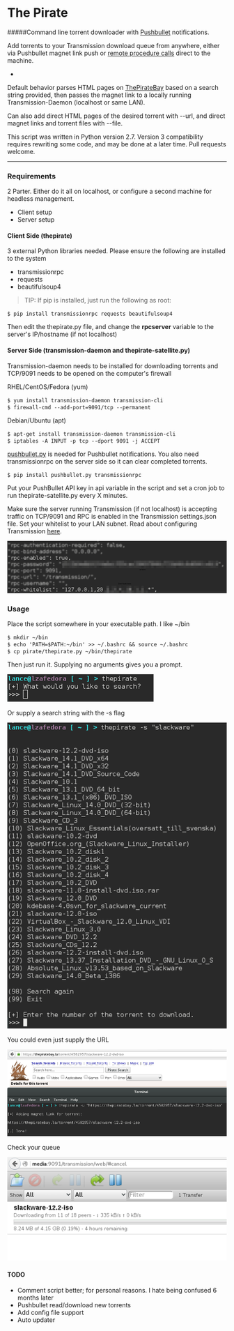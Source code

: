 # The Pirate

#####Command line torrent downloader with [Pushbullet](https://pushbullet.com) notifications. 

Add torrents to your Transmission download queue from anywhere, either via Pushbullet magnet link push or [remote procedure calls](https://trac.transmissionbt.com/wiki/rpc) direct to the machine. 

-

Default behavior parses HTML pages on [ThePirateBay](https://thepiratebay.se) based on a search string provided, then passes the magnet link to a locally running Transmission-Daemon (localhost or same LAN). 

Can also add direct HTML pages of the desired torrent with --url, and direct magnet links and torrent files with --file.

This script was written in Python version 2.7. Version 3 compatibility requires rewriting some code, and may be done at a later time. Pull requests welcome.

----

### Requirements

2 Parter. Either do it all on localhost, or configure a second machine for headless management.

 * Client setup
 * Server setup

#### Client Side (thepirate)

3 external Python libraries needed. Please ensure the following are installed to the system

 * transmissionrpc
 * requests
 * beautifulsoup4

> TIP: If pip is installed, just run the following as root:

```
$ pip install transmissionrpc requests beautifulsoup4
```

Then edit the thepirate.py file, and change the __rpcserver__ variable to the server's IP/hostname (if not localhost)


#### Server Side (transmission-daemon and thepirate-satellite.py)

Transmission-daemon needs to be installed for downloading torrents and TCP/9091 needs to be opened on the computer's firewall

RHEL/CentOS/Fedora (yum)

```
$ yum install transmission-daemon transmission-cli 
$ firewall-cmd --add-port=9091/tcp --permanent
```

Debian/Ubuntu (apt)

```
$ apt-get install transmission-daemon transmission-cli
$ iptables -A INPUT -p tcp --dport 9091 -j ACCEPT
```

[pushbullet.py](https://github.com/randomchars/pushbullet.py) is needed for Pushbullet notifications. You also need transmissionrpc on the server side so it can clear completed torrents.

```
$ pip install pushbullet.py transmissionrpc
```

Put your PushBullet API key in api variable in the script and set a cron job to run thepirate-satellite.py every X minutes.

Make sure the server running Transmission (if not localhost) is accepting traffic on TCP/9091 and RPC is enabled in the Transmission settings.json file. Set your whitelist to your LAN subnet. Read about configuring Transmission [here](https://trac.transmissionbt.com/wiki/EditConfigFiles).

![img](img/transmissionrpc_config.png)

### Usage

Place the script somewhere in your executable path. I like ~/bin

```
$ mkdir ~/bin
$ echo 'PATH=$PATH:~/bin' >> ~/.bashrc && source ~/.bashrc
$ cp pirate/thepirate.py ~/bin/thepirate
```

Then just run it. Supplying no arguments gives you a prompt.

![img](img/pirate1.png)

Or supply a search string with the -s flag

![img](img/pirate2.png)

You could even just supply the URL

![img](img/pirate3.png)

Check your queue

![img](img/pirate4.png)

#### TODO

 * Comment script better; for personal reasons. I hate being confused 6 months later
 * Pushbullet read/download new torrents
 * Add config file support
 * Auto updater
